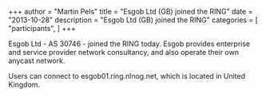 +++
author = "Martin Pels"
title = "Esgob Ltd (GB) joined the RING"
date = "2013-10-28"
description = "Esgob Ltd (GB) joined the RING"
categories = [
    "participants",
]
+++

Esgob Ltd - AS 30746 - joined the RING today. Esgob provides enterprise and service provider network consultancy, and also operate their own anycast network.

Users can connect to esgob01.ring.nlnog.net, which is located in United Kingdom.


